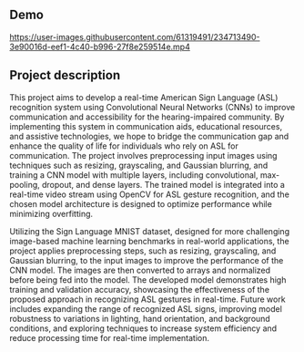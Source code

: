## Demo 

https://user-images.githubusercontent.com/61319491/234713490-3e90016d-eef1-4c40-b996-27f8e259514e.mp4

## Project description

This project aims to develop a real-time American Sign Language (ASL) recognition system using Convolutional Neural Networks (CNNs) to improve communication and accessibility for the hearing-impaired community. By implementing this system in communication aids, educational resources, and assistive technologies, we hope to bridge the communication gap and enhance the quality of life for individuals who rely on ASL for communication. The project involves preprocessing input images using techniques such as resizing, grayscaling, and Gaussian blurring, and training a CNN model with multiple layers, including convolutional, max-pooling, dropout, and dense layers. The trained model is integrated into a real-time video stream using OpenCV for ASL gesture recognition, and the chosen model architecture is designed to optimize performance while minimizing overfitting.

Utilizing the Sign Language MNIST dataset, designed for more challenging image-based machine learning benchmarks in real-world applications, the project applies preprocessing steps, such as resizing, grayscaling, and Gaussian blurring, to the input images to improve the performance of the CNN model. The images are then converted to arrays and normalized before being fed into the model. The developed model demonstrates high training and validation accuracy, showcasing the effectiveness of the proposed approach in recognizing ASL gestures in real-time. Future work includes expanding the range of recognized ASL signs, improving model robustness to variations in lighting, hand orientation, and background conditions, and exploring techniques to increase system efficiency and reduce processing time for real-time implementation.
